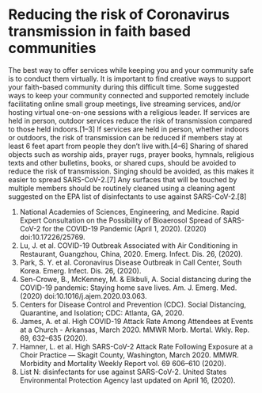 # Reducing the risk of Coronavirus transmission in faith based communities

The best way to offer services while keeping you and your community safe is to conduct them virtually. It is important to find creative ways to support your faith-based community during this difficult time. Some suggested ways to keep your community connected and supported remotely include facilitating online small group meetings, live streaming services, and/or hosting virtual one-on-one sessions with a religious leader. If services are held in person, outdoor services reduce the risk of transmission compared to those held indoors.[1–3] If services are held in person, whether indoors or outdoors, the risk of transmission can be reduced if members stay at least 6 feet apart from people they don’t live with.[4–6] Sharing of shared objects such as worship aids, prayer rugs, prayer books, hymnals, religious texts and other bulletins, books, or shared cups, should be avoided to reduce the risk of transmission. Singing should be avoided, as this makes it easier to spread SARS-CoV-2.[7] Any surfaces that will be touched by multiple members should be routinely cleaned using a cleaning agent suggested on the EPA list of disinfectants to use against SARS-CoV-2.[8]


1.	National Academies of Sciences, Engineering, and Medicine. Rapid Expert Consultation on the Possibility of Bioaerosol Spread of SARS-CoV-2 for the COVID-19 Pandemic (April 1, 2020). (2020) doi:10.17226/25769.
2.	Lu, J. et al. COVID-19 Outbreak Associated with Air Conditioning in Restaurant, Guangzhou, China, 2020. Emerg. Infect. Dis. 26, (2020).
3.	Park, S. Y. et al. Coronavirus Disease Outbreak in Call Center, South Korea. Emerg. Infect. Dis. 26, (2020).
4.	Sen-Crowe, B., McKenney, M. & Elkbuli, A. Social distancing during the COVID-19 pandemic: Staying home save lives. Am. J. Emerg. Med. (2020) doi:10.1016/j.ajem.2020.03.063.
5.	Centers for Disease Control and Prevention (CDC). Social Distancing, Quarantine, and Isolation; CDC: Atlanta, GA, 2020.
6.	James, A. et al. High COVID-19 Attack Rate Among Attendees at Events at a Church - Arkansas, March 2020. MMWR Morb. Mortal. Wkly. Rep. 69, 632–635 (2020).
7.	Hamner, L. et al. High SARS-CoV-2 Attack Rate Following Exposure at a Choir Practice — Skagit County, Washington, March 2020. MMWR. Morbidity and Mortality Weekly Report vol. 69 606–610 (2020).
8.	List N: disinfectants for use against SARS-CoV-2. United States Environmental Protection Agency last updated on April 16, (2020).
